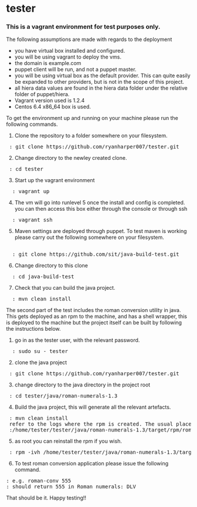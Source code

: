 tester
======

### This is a vagrant environment for test purposes only. 

The following assumptions are made with regards to the deployment
* you have virtual box installed and configured. 
* you will be using vagrant to deploy the vms. 
* the domain is example.com
* puppet client will be run, and not a puppet master.
* you will be using virtual box as the default provider.  This can quite easily be expanded to other providers, but is not in the scope of this project. 
* all hiera data values are found in the hiera data folder under the relative folder of puppet/hiera.  
* Vagrant version used is 1.2.4
* Centos 6.4 x86_64  box is used. 

To get the environment up and running on your machine please run the following commands. 

1. Clone the repository to a folder somewhere on your filesystem. 
<pre>
 : git clone https://github.com/ryanharper007/tester.git
</pre>
2. Change directory to the newley created clone. 
<pre>
 : cd tester
</pre>
3. Start up the vagrant environment
<pre>
  : vagrant up  
</pre>
4. The vm will go into runlevel 5 once the install and config is completed. you can then access this box either through the console or through ssh
<pre>
  : vagrant ssh
</pre>
5. Maven settings are deployed through puppet.  To test maven is working please carry out the following somewhere on your filesystem. 
<pre> 
  : git clone https://github.com/sit/java-build-test.git
</pre>
6. Change directory to this clone
<pre>
  : cd java-build-test
</pre>
7. Check that you can build the java project. 
<pre>
  : mvn clean install
</pre>

The second part of the test includes the roman conversion utility in java. This gets deployed as an rpm to the machine, and has a shell wrapper, this is deployed to the machine but the project itself can be built by following the instructions below.

1. go in as the tester user, with the relevant password.
<pre>
  : sudo su - tester
</pre>
2. clone the java project
<pre>
 : git clone https://github.com/ryanharper007/tester.git
</pre>
3. change directory to the java directory in the project root
<pre>
 : cd tester/java/roman-numerals-1.3
</pre>
4. Build the java project, this will generate all the relevant artefacts.  
<pre>
 : mvn clean install
 refer to the logs where the rpm is created. The usual place for this is. 
 :/home/tester/tester/java/roman-numerals-1.3/target/rpm/roman-numerals/RPMS/noarch/roman-numerals-1.3-1.noarch.rpm
</pre>
5. as root you can reinstall the rpm if you wish. 
<pre>
 : rpm -ivh /home/tester/tester/java/roman-numerals-1.3/target/rpm/roman-numerals/RPMS/noarch/roman-numerals-1.3-1.noarch.rpm --force
</pre>
6. To test roman conversion application please issue the following command.
<pre>
: e.g. roman-conv 555
: should return 555 in Roman numerals: DLV
</pre>

That should be it. Happy testing!!
